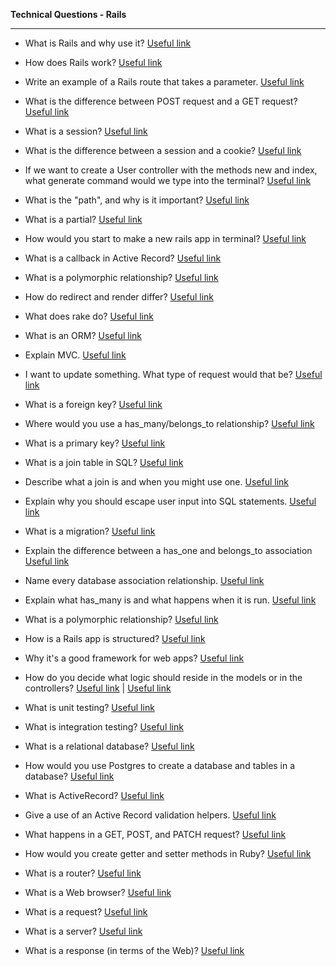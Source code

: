 **Technical Questions - Rails**

-----------------------------

- What is Rails and why use it? <a href="http://railsapps.github.io/what-is-ruby-rails.html" target="_blank">Useful link</a>

- How does Rails work? <a href="http://theartandscienceofruby.com/2015/08/25/how-does-rails-work/" target="_blank">Useful link</a>

- Write an example of a Rails route that takes a parameter. <a href="http://edgeguides.rubyonrails.org/routing.html" target="_blank">Useful link</a>

- What is the difference between POST request and a GET request? <a href="http://www.w3schools.com/tags/ref_httpmethods.asp" target="_blank">Useful link</a>

- What is a session? <a href="http://searchmicroservices.techtarget.com/definition/session" target="_blank">Useful link</a>

- What is the difference between a session and a cookie? <a href="http://stackoverflow.com/questions/359434/differences-between-cookies-and-sessions" target="_blank">Useful link</a>

- If we want to create a User controller with the methods new and index, what generate command would we type into the terminal? <a href="http://guides.rubyonrails.org/v3.2.8/getting_started.html#say-hello-rails" target="_blank">Useful link</a>

- What is the "path", and why is it important? <a href="http://guides.rubyonrails.org/v3.2/routing.html#generating-paths-and-urls-from-code" target="_blank">Useful link</a>

- What is a partial? <a href="https://richonrails.com/articles/partials-in-ruby-on-rails" target="_blank">Useful link</a>

- How would you start to make a new rails app in terminal? <a href="http://guides.rubyonrails.org/getting_started.html" target="_blank">Useful link</a>

- What is a callback in Active Record? <a href="http://guides.rubyonrails.org/active_record_callbacks.html" target="_blank">Useful link</a>

- What is a polymorphic relationship? <a href="https://launchschool.com/blog/understanding-polymorphic-associations-in-rails" target="_blank">Useful link</a>

- How do redirect and render differ? <a href="http://tosbourn.com/difference-between-redirect-render-rails/" target="_blank">Useful link</a>

- What does rake do? <a href="http://stackoverflow.com/questions/18737696/what-is-rake-and-how-it-is-used-in-rails" target="_blank">Useful link</a>

- What is an ORM? <a href="http://stackoverflow.com/questions/2194915/what-is-orm-as-related-to-ruby-on-rails" target="_blank">Useful link</a>

- Explain MVC. <a href="http://www.w3schools.com/aspnet/mvc_intro.asp" target="_blank">Useful link</a>

- I want to update something. What type of request would that be? <a href="https://www.railstutorial.org/book/updating_and_deleting_users" target="_blank">Useful link</a>

- What is a foreign key? <a href="http://www.w3schools.com/sql/sql_foreignkey.asp" target="_blank">Useful link</a>

- Where would you use a has_many/belongs_to relationship? <a href="https://teamtreehouse.com/community/rails-associations-hasmany-belongsto" target="_blank">Useful link</a>

- What is a primary key? <a href="https://www.w3schools.com/sql/sql_primarykey.asp" target="_blank">Useful link</a>

- What is a join table in SQL? <a href="http://www.w3schools.com/sql/sql_join.asp" target="_blank">Useful link</a>

- Describe what a join is and when you might use one. <a href="http://stackoverflow.com/questions/2612440/when-to-use-joins" target="_blank">Useful link</a>

- Explain why you should escape user input into SQL statements. <a href="https://www.owasp.org/index.php/SQL_Injection_Prevention_Cheat_Sheet#Defense_Option_4:_Escaping_All_User_Supplied_Input" target="_blank">Useful link</a>

- What is a migration? <a href="http://guides.rubyonrails.org/v3.2.8/migrations.html" target="_blank">Useful link</a>

- Explain the difference between a has_one and belongs_to association <a href="http://railsapps.github.io/what-is-ruby-rails.html" target="_blank">Useful link</a>

- Name every database association relationship. <a href="http://www.techrepublic.com/article/relational-databases-defining-relationships-between-database-tables/" target="_blank">Useful link</a>

- Explain what has_many is and what happens when it is run. <a href="http://apidock.com/rails/v4.2.7/ActiveRecord/Associations/ClassMethods/has_many" target="_blank">Useful link</a>

- What is a polymorphic relationship? <a href="http://guides.rubyonrails.org/association_basics.html#polymorphic-associations" target="_blank">Useful link</a>

- How is a Rails app is structured? <a href="https://www.tutorialspoint.com/ruby-on-rails/rails-directory-structure.htm" target="_blank">Useful link</a>

- Why it's a good framework for web apps? <a href="http://blog.teamtreehouse.com/reasons-why-every-web-designer-needs-to-learn-rails" target="_blank">Useful link</a>

- How do you decide what logic should reside in the models or in the controllers? <a href="http://stackoverflow.com/questions/60658/rails-model-view-controller-and-helper-what-goes-where" target="_blank">Useful link</a> | <a href="http://www.yiiframework.com/doc/guide/1.1/en/basics.best-practices" target="_blank">Useful link</a>

- What is unit testing? <a href="http://code.tutsplus.com/articles/the-beginners-guide-to-unit-testing-what-is-unit-testing--wp-25728" target="_blank">Useful link</a>

- What is integration testing? <a href="http://www.softwaretestinghelp.com/what-is-integration-testing/" target="_blank">Useful link</a>

- What is a relational database? <a href="http://searchsqlserver.techtarget.com/definition/relational-database" target="_blank">Useful link</a>

- How would you use Postgres to create a database and tables in a database? <a href="https://www.digitalocean.com/community/tutorials/how-to-create-remove-manage-tables-in-postgresql-on-a-cloud-server" target="_blank">Useful link</a>

- What is ActiveRecord? <a href="https://www.quora.com/What-is-ActiveRecord" target="_blank">Useful link</a>

- Give a use of an Active Record validation helpers. <a href="http://guides.rubyonrails.org/active_record_validations.html" target="_blank">Useful link</a>

- What happens in a GET, POST, and PATCH request? <a href="https://laracasts.com/discuss/channels/general-discussion/whats-the-differences-between-put-and-patch?page=1" target="_blank">Useful link</a>

- How would you create getter and setter methods in Ruby? <a href="http://railsapps.github.io/what-is-ruby-rails.html" target="_blank">Useful link</a>

- What is a router? <a href="http://searchnetworking.techtarget.com/definition/router" target="_blank">Useful link</a>

- What is a Web browser? <a href="http://www.webopedia.com/TERM/B/browser.html" target="_blank">Useful link</a>

- What is a request? <a href="http://rve.org.uk/dumprequest" target="_blank">Useful link</a>

- What is a server? <a href="http://www.webopedia.com/TERM/W/Web_server.html" target="_blank">Useful link</a>

- What is a response (in terms of the Web)? <a href="https://en.wikipedia.org/wiki/Request%E2%80%93response" target="_blank">Useful link</a>
